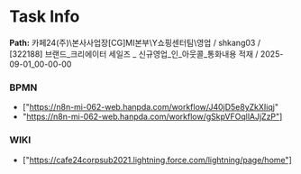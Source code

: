 # Task Info

**Path:** 카페24(주)\본사사업장\[CG]MI본부\Y쇼핑센터팀\영업 / shkang03 / [322188] 브랜드_크리에이터 세일즈 _ 신규영업_인_아웃콜_통화내용 적재 / 2025-09-01_00-00-00

### BPMN
- ["https://n8n-mi-062-web.hanpda.com/workflow/J40jD5e8yZkXIiqj"
- "https://n8n-mi-062-web.hanpda.com/workflow/gSkpVFOqllAJjZzP"]

### WIKI
- ["https://cafe24corpsub2021.lightning.force.com/lightning/page/home"]

